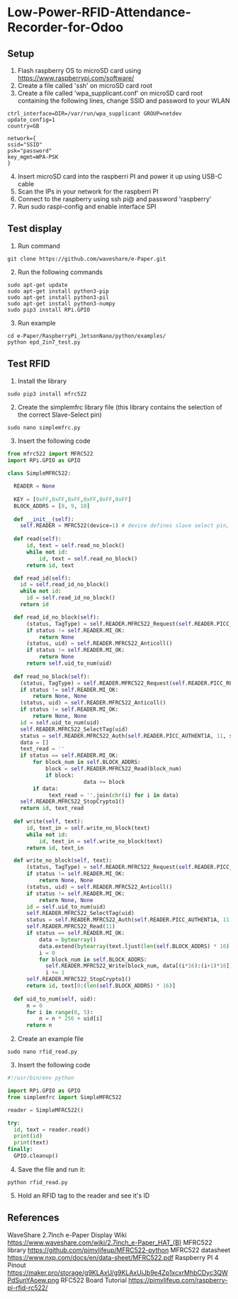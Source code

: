 # Low-Power-RFID-Attendance-Recorder-for-Odoo

## Setup
1. Flash raspberry OS to microSD card using https://www.raspberrypi.com/software/
2. Create a file called 'ssh' on microSD card root
3. Create a file called 'wpa_supplicant.conf' on microSD card root containing the following lines, change SSID and password to your WLAN
```console
ctrl_interface=DIR=/var/run/wpa_supplicant GROUP=netdev
update_config=1
country=GB

network={
ssid="SSID"
psk="password"
key_mgmt=WPA-PSK
}
```
4. Insert microSD card into the raspberri PI and power it up using USB-C cable
5. Scan the IPs in your network for the raspberri PI
6. Connect to the raspberry using ssh pi@<IP-ADDR> and password 'raspberry'
7. Run sudo raspi-config and enable interface SPI

## Test display
1. Run command
```console
git clone https://github.com/waveshare/e-Paper.git
```
2. Run the following commands
```console
sudo apt-get update
sudo apt-get install python3-pip
sudo apt-get install python3-pil
sudo apt-get install python3-numpy
sudo pip3 install RPi.GPIO
```
3. Run example
```console
cd e-Paper/RaspberryPi_JetsonNano/python/examples/
python epd_2in7_test.py
```
## Test RFID
1. Install the library
```console
sudo pip3 install mfrc522
```
2. Create the simplemfrc library file (this library contains the selection of the correct Slave-Select pin)
```console
sudo nano simplemfrc.py
```
3. Insert the following code
```python
from mfrc522 import MFRC522
import RPi.GPIO as GPIO
  
class SimpleMFRC522:

  READER = None
  
  KEY = [0xFF,0xFF,0xFF,0xFF,0xFF,0xFF]
  BLOCK_ADDRS = [8, 9, 10]
  
  def __init__(self):
    self.READER = MFRC522(device=1) # device defines slave select pin, CE0 used for display, CE1 used for RFID
  
  def read(self):
      id, text = self.read_no_block()
      while not id:
          id, text = self.read_no_block()
      return id, text

  def read_id(self):
    id = self.read_id_no_block()
    while not id:
      id = self.read_id_no_block()
    return id

  def read_id_no_block(self):
      (status, TagType) = self.READER.MFRC522_Request(self.READER.PICC_REQIDL)
      if status != self.READER.MI_OK:
          return None
      (status, uid) = self.READER.MFRC522_Anticoll()
      if status != self.READER.MI_OK:
          return None
      return self.uid_to_num(uid)
  
  def read_no_block(self):
    (status, TagType) = self.READER.MFRC522_Request(self.READER.PICC_REQIDL)
    if status != self.READER.MI_OK:
        return None, None
    (status, uid) = self.READER.MFRC522_Anticoll()
    if status != self.READER.MI_OK:
        return None, None
    id = self.uid_to_num(uid)
    self.READER.MFRC522_SelectTag(uid)
    status = self.READER.MFRC522_Auth(self.READER.PICC_AUTHENT1A, 11, self.KEY, uid)
    data = []
    text_read = ''
    if status == self.READER.MI_OK:
        for block_num in self.BLOCK_ADDRS:
            block = self.READER.MFRC522_Read(block_num) 
            if block:
                        data += block
        if data:
             text_read = ''.join(chr(i) for i in data)
    self.READER.MFRC522_StopCrypto1()
    return id, text_read
    
  def write(self, text):
      id, text_in = self.write_no_block(text)
      while not id:
          id, text_in = self.write_no_block(text)
      return id, text_in

  def write_no_block(self, text):
      (status, TagType) = self.READER.MFRC522_Request(self.READER.PICC_REQIDL)
      if status != self.READER.MI_OK:
          return None, None
      (status, uid) = self.READER.MFRC522_Anticoll()
      if status != self.READER.MI_OK:
          return None, None
      id = self.uid_to_num(uid)
      self.READER.MFRC522_SelectTag(uid)
      status = self.READER.MFRC522_Auth(self.READER.PICC_AUTHENT1A, 11, self.KEY, uid)
      self.READER.MFRC522_Read(11)
      if status == self.READER.MI_OK:
          data = bytearray()
          data.extend(bytearray(text.ljust(len(self.BLOCK_ADDRS) * 16).encode('ascii')))
          i = 0
          for block_num in self.BLOCK_ADDRS:
            self.READER.MFRC522_Write(block_num, data[(i*16):(i+1)*16])
            i += 1
      self.READER.MFRC522_StopCrypto1()
      return id, text[0:(len(self.BLOCK_ADDRS) * 16)]
      
  def uid_to_num(self, uid):
      n = 0
      for i in range(0, 5):
          n = n * 256 + uid[i]
      return n

```
2. Create an example file
```console
sudo nano rfid_read.py
```
3. Insert the following code
```python
#!/usr/bin/env python

import RPi.GPIO as GPIO
from simplemfrc import SimpleMFRC522

reader = SimpleMFRC522()

try:
  id, text = reader.read()
  print(id)
  print(text)
finally:
  GPIO.cleanup()
```
4. Save the file and run it:
```console
python rfid_read.py
```
5. Hold an RFID tag to the reader and see it's ID

## References
WaveShare 2.7Inch e-Paper Display Wiki https://www.waveshare.com/wiki/2.7inch_e-Paper_HAT_(B)
MFRC522 library https://github.com/pimylifeup/MFRC522-python
MFRC522 datasheet https://www.nxp.com/docs/en/data-sheet/MFRC522.pdf
Raspberry PI 4 Pinout https://maker.pro/storage/g9KLAxU/g9KLAxUiJb9e4Zp1xcxrMhbCDyc3QWPdSunYAoew.png
RFC522 Board Tutorial https://pimylifeup.com/raspberry-pi-rfid-rc522/
